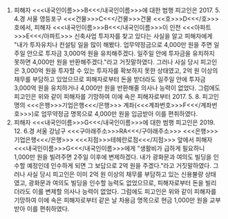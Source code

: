 1. 피해자 <<<내국인이름>>>B<<</내국인이름>>>에 대한 범행
피고인은 2017. 5. 4.경 서울 영등포구 <<<건물>>>C<<</건물>>>건물 <<<호>>>D<<</호>>>호에서, 피해자 <<<내국인이름>>>B<<</내국인이름>>>이 인천 <<<아파트>>>E<<</아파트>>> 신축사업 투자자를 찾고 있다는 사실을 알고 피해자에게 "내가 투자유치나 컨설팅 일을 많이 해봤다. 업무약정금으로 4,000만 원을 주면 일주일 안으로 투자금 3,000억 원을 유치해주겠다. 일주일 안에 투자금을 유치하지 못하면 4,000만 원을 반환해주겠다."라고 거짓말하였다.
그러나 사실 당시 피고인은 3,000억 원을 투자할 수 있는 투자자를 확보하지 못한 상태였고, 2억 원 이상의 채무를 부담하고 있었으므로 피해자로부터 돈을 받더라도 일주일 안에 투자금 3,000억 원을 유치하거나 4,000만 원을 반환해줄 의사나 능력이 없었다.
그럼에도 피고인은 위와 같이 피해자를 기망하여 이에 속은 피해자로부터 2017. 5. 8. 피고인 명의 <<<은행>>>기업은행<<</은행>>> 계좌(<<<계좌번호>>>F<<</계좌번호>>>)로 업무약정금 명목으로 4,000만 원을 입금받아 이를 편취하였다.
2. 피해자 <<<내국인이름>>>G<<</내국인이름>>>에 대한 범행
피고인은 2019. 12. 6.경 서울 강남구 <<<구아래주소>>>RA<<</구아래주소>>> <<<은행>>>기업은행<<</은행>>> <<<지점>>>테헤란로점<<</지점>>> 앞에서 피해자 <<<내국인이름>>>G<<</내국인이름>>>에게 "생활비가 급하게 필요하니 1,000만 원을 빌려주면 2주일 이후에 변제하겠다. 내가 광화문과 여의도 빌딩을 인수할 예정인데 인수하게 되면 그 보답으로 2억 원을 주겠다."라고 거짓말하였다.
그러나 사실 당시 피고인은 이미 2억 원 이상의 채무를 부담하고 있는 신용불량 상태였고, 광화문과 여의도 빌딩을 인수할 능력도 없었으므로, 피해자로부터 돈을 빌리더라도 이를 변제할 의사나 능력이 없었다.
그럼에도 피고인은 위와 같이 피해자를 기망하여 이에 속은 피해자로부터 같은 날 차용금 명목으로 현금 1,000만 원을 교부받아 이를 편취하였다.